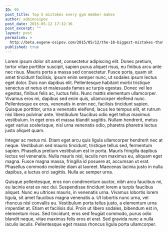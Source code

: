 ```yaml
---
ID: 99
post_title: Top 5 mistakes every gym member makes
author: adminosipov
post_date: 2015-05-12 17:32:36
post_excerpt: ""
layout: post
permalink: >
  http://beta.eugene-osipov.com/2015/05/12/the-10-biggest-mistakes-that-every-gym-members-makes/
published: true
---
```

Lorem ipsum dolor sit amet, consectetur adipiscing elit. Donec pretium, tortor vitae porttitor suscipit, sapien purus aliquet risus, eu finibus arcu ante nec risus. Mauris porta a massa sed consectetur. Fusce porta, quam sit amet tincidunt facilisis, ipsum enim semper nunc, ut sodales ipsum lectus eget dolor. Duis non dapibus elit. Pellentesque habitant morbi tristique senectus et netus et malesuada fames ac turpis egestas. Donec vel leo egestas, finibus felis ac, luctus felis. Nunc mattis elementum ullamcorper. Vivamus eros mi, dapibus sed enim quis, ullamcorper eleifend nunc. Pellentesque ex eros, venenatis in enim nec, facilisis tincidunt sapien. Quisque porttitor, urna a venenatis eleifend, lacus leo tempus elit, et rutrum nisi libero pulvinar ante. Vestibulum faucibus odio eget tellus maximus vestibulum. In eget eros et massa blandit sagittis. Nullam hendrerit, metus eget varius scelerisque, nisl urna venenatis odio, pharetra pharetra lectus justo aliquet quam.

Integer ac metus mi. Etiam eget arcu quis ligula ullamcorper hendrerit nec at neque. Vestibulum sed mauris tincidunt, tristique tellus sed, fermentum sapien. Phasellus pretium vestibulum est in porta. Mauris fringilla dapibus lectus vel venenatis. Nulla mauris nisl, iaculis non maximus eu, aliquam eget magna. Fusce magna massa, fringilla id posuere at, accumsan ut erat. Phasellus commodo molestie diam at laoreet. Maecenas lacinia justo in nulla dapibus, a luctus orci sagittis. Nulla ac semper urna.

Quisque pellentesque, eros non condimentum auctor, nibh arcu faucibus mi, eu lacinia erat ex nec dui. Suspendisse tincidunt lorem a turpis faucibus aliquet. Nunc eu ultrices mauris, in venenatis urna. Vivamus lobortis lorem ligula, sit amet faucibus magna venenatis a. Ut lobortis nunc urna, vel rhoncus nisl convallis eu. Vestibulum porta tellus justo, a elementum urna imperdiet at. Etiam et facilisis dui. Proin ut libero sodales, bibendum est in, elementum risus. Sed tincidunt, eros sed feugiat commodo, purus odio blandit neque, vitae maximus felis eros et erat. Sed gravida nunc a nulla iaculis iaculis. Pellentesque eget massa rhoncus ligula porta ullamcorper.
